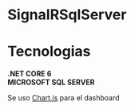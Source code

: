 # SignalRSqlServer

# Tecnologias
<b>.NET CORE 6</b> <br/>
<b>MICROSOFT SQL SERVER</b>

Se uso <a href="https://www.chartjs.org/" target="_blank">Chart.js</a> para el dashboard

